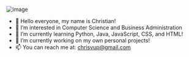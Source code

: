 ![image](https://user-images.githubusercontent.com/104484543/173001087-d7005530-0827-42ce-98cd-ac201aeaa0ac.png)

- 👋 Hello everyone, my name is Christian!
- 👀 I’m interested in Computer Science and Business Administration
- 🌱 I’m currently learning Python, Java, JavaScript, CSS, and HTML!
- 💞️ I’m currently working on my own personal projects!
- 📫 You can reach me at: chrisvup@gmail.com

<!---
christianvphan/christianvphan is a ✨ special ✨ repository because its `README.md` (this file) appears on your GitHub profile.
You can click the Preview link to take a look at your changes.
--->
